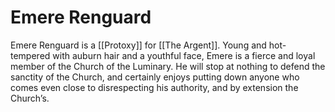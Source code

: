 # Emere Renguard
Emere Renguard is a [[Protoxy]] for [[The Argent]]. Young and hot-tempered with auburn hair and a youthful face, Emere is a fierce and loyal member of the Church of the Luminary. He will stop at nothing to defend the sanctity of the Church, and certainly enjoys putting down anyone who comes even close to disrespecting his authority, and by extension the Church’s.
